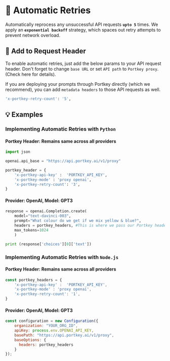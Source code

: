 # 🔁 Automatic Retries

Automatically reprocess any unsuccessful API requests **`upto 5`** times. We apply an **`exponential backoff`** strategy, which spaces out retry attempts to prevent network overload.

## **🔑 Add to Request Header**
To enable automatic retries, just add the below params to your API request header. Don't forget to change `base URL` or set `API path` to `Portkey proxy`. (Check here for details).

If you are deploying your prompts through Portkey directly (which we recommend), you can add `metadata headers` to those API requests as well.

```sh
'x-portkey-retry-count': '5',
```

## **💡 Examples**

### **Implementing Automatic Retries with `Python`**

#### Portkey Header: Remains same across all providers

```py
import json

openai.api_base = "https://api.portkey.ai/v1/proxy"

portkey_header = {
    'x-portkey-api-key' :  'PORTKEY_API_KEY',
    'x-portkey-mode' : 'proxy openai',
    'x-portkey-retry-count': '3',
}
```
#### Provider: OpenAI, Model: GPT3
```py
response = openai.Completion.create( 
    model="text-davinci-003", 
    prompt="What colour do we get if we mix yellow & blue?",
    headers = portkey_headers, #This is where we pass our Portkey headers
    max_tokens=1024
    )

print (response['choices'][0]['text'])
```

### **Implementing Automatic Retries with `Node.js`**

#### Portkey Header: Remains same across all providers

```js
const portkey_headers = {
    'x-portkey-api-key' :  'PORTKEY_API_KEY',
    'x-portkey-mode' : 'proxy openai',
    'x-portkey-retry-count': '1',
}
```

#### Provider: OpenAI, Model: GPT3

```js
const configuration = new Configuration({
    organization: "YOUR_ORG_ID",
    apiKey: process.env.OPENAI_API_KEY,
    basePath: "https://api.portkey.ai/v1/proxy",
    baseOptions: {
      headers: portkey_headers
    }
});
```



